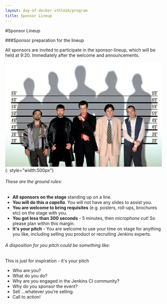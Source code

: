 ```yaml
---
layout: day-of-docker-sthlm16/program
title: Sponsor Lineup
---
```

#Sponsor Lineup

###Sponsor preparation for the lineup

All sponsors are invited to participate in the sponsor-lineup, which will be held at 9:20. Immediately after the welcome and announcements.

<img class="stdcenter" src="/jues15/images/The_usual_suspects_630x420.jpg" />{: style="width:500px"}

###### These are the ground rules:

* **All sponsors on the stage**  standing up on a line.
* **You will do this _a capella_**. You will not have any slides to assist you.
* **You are welcome to bring requisites** (e.g. posters, roll-ups, brochures etc) on the stage with you.
* **You got less than 300 seconds** - 5 minutes, then _microphone cut_! So please plan within this margin.
* **It's your pitch** - You are welcome to use your time on stage for anything you like, including selling you product or recruiting Jenkins experts.


###### A disposition for you pitch could be something like:

This is just for inspiration - it's your pitch

* Who are you?
* What do you do?
* Why are you engaged in the Jenkins CI community?
* Why do you sponsor the event?
* Sell ...whatever you're selling.
* Call to action!
